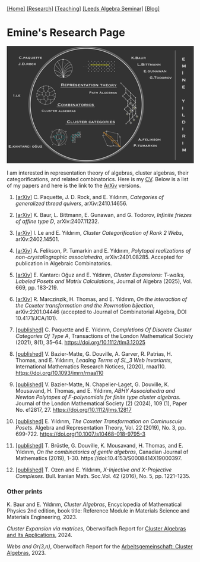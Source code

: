 [[Home]](https://emine-yildirim.github.io/) 
[[Research]](https://emine-yildirim.github.io/Research.html) 
[[Teaching]](https://emine-yildirim.github.io/teaching.html)
[[Leeds Algebra Seminar]](https://emine-yildirim.github.io/Leeds_Seminars_2023-24.html)
[[Blog]](http://yildirimemine.tumblr.com/)

# Emine's Research Page

![](Pictures/EminesSpaceStation.jpg)

I am interested in representation theory of algebras, cluster algebras, their categorifications, and related combinatorics. Here is my [CV](Documents/EY_CV_2025.pdf). Below is a list of my papers and here is the link to the [ArXiv](https://arxiv.org/search/advanced?advanced=&terms-0-operator=AND&terms-0-term=Y%C4%B1ld%C4%B1r%C4%B1m%2C+Emine&terms-0-field=author&classification-mathematics=y&classification-physics_archives=all&classification-include_cross_list=include&date-filter_by=all_dates&date-year=&date-from_date=&date-to_date=&date-date_type=submitted_date&abstracts=show&size=50&order=-announced_date_first) versions.



1. [[arXiv]](https://arxiv.org/pdf/2410.14656) C. Paquette, J. D. Rock, and E. Yıldırım, *Categories of generalized thread quivers*, arXiv:2410.14656.

2. [[arXiv]](https://arxiv.org/pdf/2407.11232) K. Baur, L. Bittmann, E. Gunawan, and G. Todorov, *Infinite friezes of affine type D*, arXiv:2407.11232.
   
3. [[arXiv]](https://arxiv.org/pdf/2402.14501.pdf) I. Le and E. Yıldırım, *Cluster Categorification of Rank 2 Webs*, arXiv:2402.14501.

4. [[arXiv]](https://arxiv.org/pdf/2401.08285.pdf) A. Felikson, P. Tumarkin  and E. Yıldırım, *Polytopal realizations of non-crystallographic associahedra*, arXiv:2401.08285. Accepted for publication in Algebraic Combinatorics.

5. [[arXiv]](https://arxiv.org/pdf/2211.08011.pdf) E. Kantarcı Oğuz and E. Yıldırım, *Cluster Expansions: T-walks, Labeled Posets and Matrix Calculations*, Journal of Algebra (2025), Vol. 669, pp. 183-219.

6.  [[arXiv]](https://arxiv.org/pdf/2201.04446.pdf) R. Marczinzik, H. Thomas, and E. Yıldırım, *On the interaction of the Coxeter transformation and the Rowmotion bijection*, arXiv:2201.04446 (accepted to Journal of Combinatorial Algebra, DOI 10.4171/JCA/101).

7. [[published]](https://londmathsoc.onlinelibrary.wiley.com/doi/10.1112/tlm3.12025)  C. Paquette and E. Yıldırım, *Completions Of Discrete Cluster Categories Of Type A*, Transactions of the London Mathematical Society (2021), 8(1), 35–64. https://doi.org/10.1112/tlm3.12025

8. [[published]](https://academic.oup.com/imrn/advance-article/doi/10.1093/imrn/rnaa110/5850126?login=true) V. Bazier-Matte, G. Douville, A. Garver, R. Patrias, H. Thomas, and E. Yıldırım, *Leading Terms of SL_3 Web Invariants*, International Mathematics Research Notices, (2020), rnaa110. https://doi.org/10.1093/imrn/rnaa110

9. [[published]](https://londmathsoc.onlinelibrary.wiley.com/doi/full/10.1112/jlms.12817)  V. Bazier-Matte, N. Chapelier-Laget, G. Douville, K. Mousavand, H. Thomas, and E. Yıldırım, *ABHY Associahedra and Newton Polytopes of F-polynomials for finite type cluster algebras*. Journal of the London Mathematical Society (2) (2024), 109 (1), Paper No. e12817, 27. https://doi.org/10.1112/jlms.12817

10. [[published]](https://link.springer.com/article/10.1007/s10468-018-9795-3)  E. Yıldırım, *The Coxeter Transformation on Cominuscule Posets*. Algebra and Representation Theory, Vol. 22 (2019), No. 3, pp. 699-722. https://doi.org/10.1007/s10468-018-9795-3

11. [[published]](https://www.cambridge.org/core/journals/canadian-journal-of-mathematics/article/on-the-combinatorics-of-gentle-algebras/DAC0E0FF011FBAC0FD9E45F473AE2E99)  T. Brüstle, G. Douville, K. Mousavand, H. Thomas, and E. Yıldırım,  *On the combinatorics of gentle algebras*, Canadian Journal of Mathematics (2019), 1-30. https://doi:10.4153/S0008414X19000397.

12. [[published]](http://bims.iranjournals.ir/article_876.html) T. Ozen and E. Yıldırım, *X-Injective and X-Projective Complexes*. Bull. Iranian Math. Soc.Vol. 42 (2016), No. 5, pp. 1221-1235.

### Other prints

K. Baur and E. Yıldırım, *Cluster Algebras*, Encyclopedia of Mathematical Physics 2nd edition, book title: Reference Module in Materials Science and Materials Engineering, 2023.

*Cluster Expansion via matrices*, Oberwolfach Report for [Cluster Algebras and Its Applications](https://publications.mfo.de/handle/mfo/4114), 2024.


*Webs and Gr(3,n)*, Oberwolfach Report for the [Arbeitsgemeinschaft: Cluster Algebras](https://publications.mfo.de/handle/mfo/4091), 2023.





